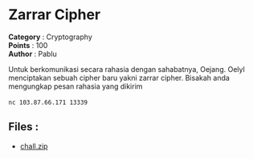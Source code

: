 # Zarrar Cipher

**Category**    : Cryptography<br>
**Points**      : 100<br>
**Author**      : Pablu

Untuk berkomunikasi secara rahasia dengan sahabatnya, Oejang. Oelyl menciptakan sebuah cipher baru yakni zarrar cipher. Bisakah anda mengungkap pesan rahasia yang dikirim
<br>
<br>
`nc 103.87.66.171 13339`

## Files : 
 - [chall.zip](dist/message.txt)


